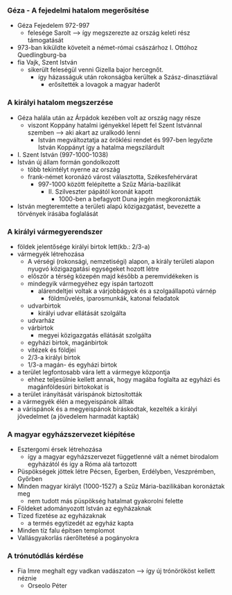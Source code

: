 ### Géza - A fejedelmi hatalom megerősítése
- Géza Fejedelem 972-997
	- felesége Sarolt --> így megszerezte az ország keleti rész támogatását
- 973-ban kiküldte követeit a német-római császárhoz I. Ottóhoz Quedlingburg-ba
- fia Vajk, Szent István
	- sikerült feleségül venni Gizella bajor hercegnőt. 
		- így házasságuk után rokonságba kerültek a Szász-dinasztiával
			- erősítették a lovagok a magyar haderőt
### A királyi hatalom megszerzése
- Géza halála után az Árpádok kezében volt az ország nagy része
	- viszont Koppány hatalmi igényekkel lépett fel Szent Istvánnal szemben --> aki akart az uralkodó lenni
		- István megváltoztatja az öröklési rendet és 997-ben legyőzte István Koppányt így a hatalma megszilárdult
- I. Szent István (997-1000-1038)
- István új állam formán gondolkozott
	- több tekintélyt nyerne az ország
	- frank-német koronázó várost választotta, Székesfehérvárat
		- 997-1000 között felépítette a Szűz Mária-bazilikát
			- II. Szilveszter pápától koronát kapott
				- 1000-ben a befagyott Duna jegén megkoronázták
- István megteremtette a területi alapú közigazgatást, bevezette a törvények írásába foglalását
### A királyi vármegyerendszer
- földek jelentősége királyi birtok lett(kb.: 2/3-a)
- vármegyék létrehozása
	- A vérségi (rokonsági, nemzetiségi) alapon, a király területi alapon nyugvó közigazgatási egységeket hozott létre
	- először a térség közepén majd később a peremvidékeken is
	- mindegyik vármegyéhez egy ispán tartozott
		- alárendeltjei voltak a várjobbágyok és a szolgaállapotú várnép
			- földművelés, iparosmunkák, katonai feladatok
	- udvarbirtok
		- királyi udvar ellátását szolgálta
	- udvarház
	- várbirtok
		- megyei közigazgatás ellátását szolgálta
	- egyházi birtok, magánbirtok
	- vitézek és földjei
	- 2/3-a királyi birtok
	- 1/3-a magán- és egyházi birtok
- a terület legfontosabb vára lett a vármegye központja
	- ehhez teljesülnie kellett annak, hogy magába foglalta az egyházi és magánföldesúri birtokokat is
- a terület irányítását várispánok biztosították
- a vármegyék élén a megyeispánok álltak
- a várispánok és a megyeispánok bíráskodtak, kezelték a királyi jövedelmet (a jövedelem harmadát kapták)
### A magyar egyházszervezet kiépítése
- Esztergomi érsek létrehozása
	- így a magyar egyházszervezet függetlenné vált a német birodalom egyházától és így a Róma alá tartozott
- Püspökségek jöttek létre Pécsen, Egerben, Erdélyben, Veszprémben, Győrben
- Minden magyar királyt (1000-1527) a Szűz Mária-bazilikában koronáztak meg
	- nem tudott más püspökség hatalmat gyakorolni felette
- Földeket adományozott István az egyházaknak
- Tized fizetése az egyházaknak
	- a termés egytizedét az egyház kapta
- Minden tíz falu építsen templomot
- Vallásgyakorlás ráerőltetésé a pogányokra
### A trónutódlás kérdése
- Fia Imre meghalt egy vadkan vadászaton --> így új trónörököst kellett néznie
	- Orseolo Péter